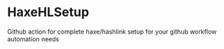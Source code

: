 # HaxeHLSetup
Github action for complete haxe/hashlink setup for your github workflow automation needs
